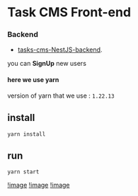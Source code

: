 # Task CMS Front-end

### Backend
- [tasks-cms-NestJS-backend](https://github.com/raidel90/nestjs-backend-tasks-cms).

you can **SignUp** new users
#### here we use yarn
version of yarn that we use : `1.22.13`

## install
`yarn install`

## run
`yarn start`

[!image](cap1.png)
[!image](cap2.png)
[!image](cap3.png)